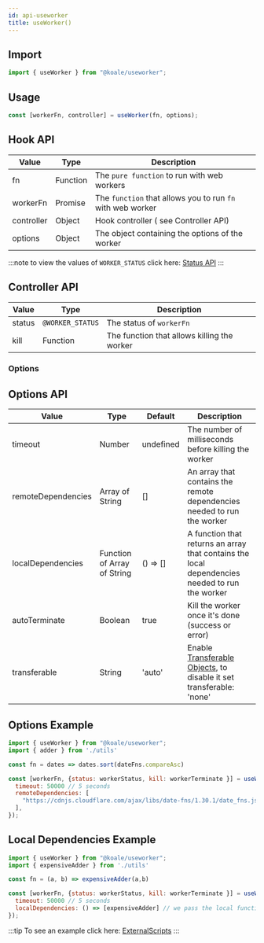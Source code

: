 ```yaml
---
id: api-useworker
title: useWorker()
---
```


## Import

```javascript
import { useWorker } from "@koale/useworker";
```

## Usage

```javascript
const [workerFn, controller] = useWorker(fn, options);
```

## Hook API

| Value           | Type             | Description                                                |
| --------------- | ---------------- | ---------------------------------------------------------- |
| fn              | Function         | The `pure function` to run with web workers                |
| workerFn        | Promise          | The `function` that allows you to run `fn` with web worker |
| controller      | Object           | Hook controller ( see Controller API)                      |
| options         | Object           | The object containing the options of the worker            |

:::note
to view the values of `WORKER_STATUS` click here: [Status API](./workerstatus.md)
:::

## Controller API

| Value           | Type             | Description                                                |
| --------------- | ---------------- | ---------------------------------------------------------- |
| status          | `@WORKER_STATUS` | The status of `workerFn`                                   |
| kill            | Function         | The function that allows killing the worker                 |

### Options

## Options API

| Value              | Type            | Default   | Description                                                               |
| ------------------ | --------------- | --------- | ------------------------------------------------------------------------- |
| timeout            | Number          | undefined | The number of milliseconds before killing the worker                      |
| remoteDependencies | Array of String | []        | An array that contains the remote dependencies needed to run the worker   |
| localDependencies  | Function of Array of String | () => []        | A function that returns an array that contains the local dependencies needed to run the worker   |
| autoTerminate      | Boolean         | true      | Kill the worker once it's done (success or error)                         |
| transferable       | String          | 'auto'    | Enable [Transferable Objects](https://developer.mozilla.org/en-US/docs/Web/API/Transferable), to disable it set transferable: 'none' |

## Options Example

```javascript
import { useWorker } from "@koale/useworker";
import { adder } from './utils'

const fn = dates => dates.sort(dateFns.compareAsc)

const [workerFn, {status: workerStatus, kill: workerTerminate }] = useWorker(fn, {
  timeout: 50000 // 5 seconds
  remoteDependencies: [
    "https://cdnjs.cloudflare.com/ajax/libs/date-fns/1.30.1/date_fns.js" // dateFns
  ],
});
```
## Local Dependencies Example

```javascript
import { useWorker } from "@koale/useworker";
import { expensiveAdder } from './utils'

const fn = (a, b) => expensiveAdder(a,b) 

const [workerFn, {status: workerStatus, kill: workerTerminate }] = useWorker(fn, {
  timeout: 50000 // 5 seconds
  localDependencies: () => [expensiveAdder] // we pass the local function to the worker
});
```

:::tip
To see an example click here: [ExternalScripts](https://github.com/alewin/useWorker/blob/develop/example/src/pages/ExternalScripts/index.js)
:::
